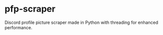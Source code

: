 # pfp-scraper
Discord profile picture scraper made in Python with threading for enhanced performance.
